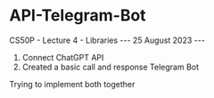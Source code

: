 # API-Telegram-Bot
CS50P - Lecture 4 - Libraries
--- 25 August 2023 --- 
1. Connect ChatGPT API
2. Created a basic call and response Telegram Bot

Trying to implement both together

